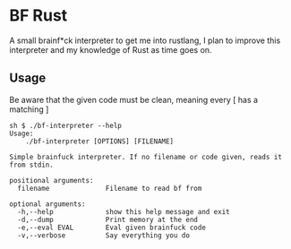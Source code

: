 # BF Rust

A small brainf*ck interpreter to get me into rustlang, I plan to improve this interpreter and my knowledge of Rust as time goes on.

## Usage

Be aware that the given code must be clean, meaning every [ has a matching ]

```
sh $ ./bf-interpreter --help
Usage:
    ./bf-interpreter [OPTIONS] [FILENAME]

Simple brainfuck interpreter. If no filename or code given, reads it from stdin.

positional arguments:
  filename              Filename to read bf from

optional arguments:
  -h,--help             show this help message and exit
  -d,--dump             Print memory at the end
  -e,--eval EVAL        Eval given brainfuck code
  -v,--verbose          Say everything you do
```
